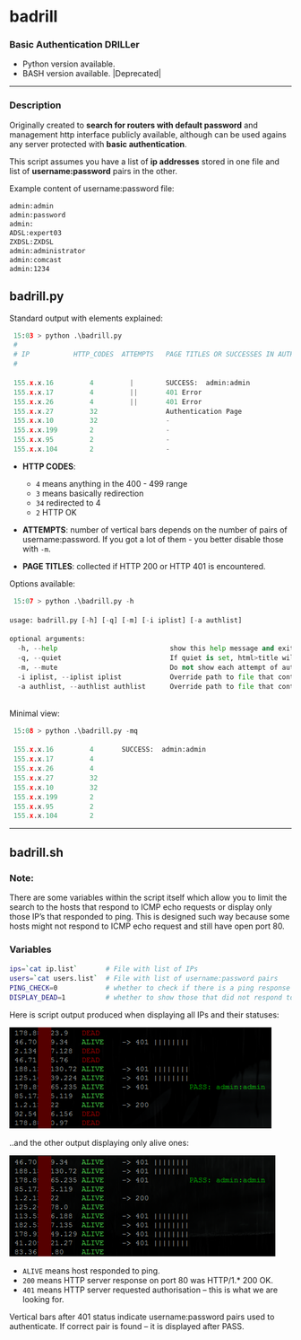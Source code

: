 badrill
=======

### Basic Authentication DRILLer

* Python version available. 
* BASH version available. |Deprecated|

-----
### Description

Originally created to **search for routers with default password** and management http interface publicly available, although can be used agains any server protected with **basic authentication**.

This script assumes you have a list of **ip addresses** stored in one file and list of **username:password** pairs in the other.

Example content of username:password file:

    admin:admin
    admin:password
    admin:
    ADSL:expert03
    ZXDSL:ZXDSL
    admin:administrator
    admin:comcast
    admin:1234

## badrill.py

Standard output with elements explained:
```python
 15:03 > python .\badrill.py
 #
 # IP           HTTP_CODES  ATTEMPTS   PAGE TITLES OR SUCCESSES IN AUTHENTICATION
 #
 
 155.x.x.16         4         |        SUCCESS:  admin:admin
 155.x.x.17         4         ||       401 Error
 155.x.x.26         4         ||       401 Error
 155.x.x.27         32                 Authentication Page
 155.x.x.10         32                 -
 155.x.x.199        2                  -
 155.x.x.95         2                  -
 155.x.x.104        2                  -
```

* **HTTP CODES**: 
    * `4` means anything in the 400 - 499 range
    * `3` means basically redirection
    * `34` redirected to 4
    * `2` HTTP OK

* **ATTEMPTS**: number of vertical bars depends on the number of pairs of username:password. If you got a lot of them - you better disable those with `-m`.

* **PAGE TITLES**: collected if HTTP 200 or HTTP 401 is encountered.

Options available:
```python 
 15:07 > python .\badrill.py -h
 
usage: badrill.py [-h] [-q] [-m] [-i iplist] [-a authlist]

optional arguments:
  -h, --help                            show this help message and exit
  -q, --quiet                           If quiet is set, html>title will not be shown.
  -m, --mute                            Do not show each attempt of authentication.
  -i iplist, --iplist iplist            Override path to file that contains ip list.
  -a authlist, --authlist authlist      Override path to file that contains username:password pairs.
  
```


Minimal view:
```python
 15:08 > python .\badrill.py -mq

 155.x.x.16         4       SUCCESS:  admin:admin
 155.x.x.17         4
 155.x.x.26         4
 155.x.x.27         32
 155.x.x.10         32
 155.x.x.199        2
 155.x.x.95         2
 155.x.x.104        2
```


-----
## badrill.sh

### Note: 
There are some variables within the script itself which allow you to limit the search to the hosts that respond to ICMP echo requests or display only those IP’s that responded to ping. This is designed such way because some hosts might not respond to ICMP echo request and still have open port 80.

### Variables

```bash
ips=`cat ip.list`       # File with list of IPs
users=`cat users.list`  # File with list of username:password pairs
PING_CHECK=0            # whether to check if there is a ping response
DISPLAY_DEAD=1          # whether to show those that did not respond to ping
```

Here is script output produced when displaying all IPs and their statuses:

![Finding routers with default password](https://raw.githubusercontent.com/mnmnc/img/master/full2.png)


..and the other output displaying only alive ones:

![Finding routers with default password](https://raw.githubusercontent.com/mnmnc/img/master/active2.png)

* `ALIVE` means host responded to ping.
* `200` means HTTP server response on port 80 was HTTP/1.* 200 OK.
* `401` means HTTP server requested authorisation – this is what we are looking for.

Vertical bars after 401 status indicate username:password pairs used to authenticate. If correct pair is found – it is displayed after PASS.
